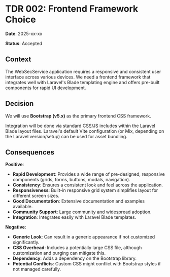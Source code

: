 # TDR 002: Frontend Framework Choice

**Date**: 2025-xx-xx

**Status**: Accepted

## Context

The WebSecService application requires a responsive and consistent user interface across various devices. We need a frontend framework that integrates well with Laravel's Blade templating engine and offers pre-built components for rapid UI development.

## Decision

We will use **Bootstrap (v5.x)** as the primary frontend CSS framework.

Integration will be done via standard CSS/JS includes within the Laravel Blade layout files. Laravel's default Vite configuration (or Mix, depending on the Laravel version/setup) can be used for asset bundling.

## Consequences

**Positive**:

*   **Rapid Development**: Provides a wide range of pre-designed, responsive components (grids, forms, buttons, modals, navigation).
*   **Consistency**: Ensures a consistent look and feel across the application.
*   **Responsiveness**: Built-in responsive grid system simplifies layout for different screen sizes.
*   **Good Documentation**: Extensive documentation and examples available.
*   **Community Support**: Large community and widespread adoption.
*   **Integration**: Integrates easily with Laravel Blade templates.

**Negative**:

*   **Generic Look**: Can result in a generic appearance if not customized significantly.
*   **CSS Overhead**: Includes a potentially large CSS file, although customization and purging can mitigate this.
*   **Dependency**: Adds a dependency on the Bootstrap library.
*   **Potential Conflicts**: Custom CSS might conflict with Bootstrap styles if not managed carefully.
